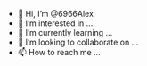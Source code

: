 - 👋 Hi, I’m @6966Alex
- 👀 I’m interested in ...
- 🌱 I’m currently learning ...
- 💞️ I’m looking to collaborate on ...
- 📫 How to reach me ...

<!---
6966Alex/6966Alex is a ✨ special ✨ repository because its `README.md` (this file) appears on your GitHub profile.
You can click the Preview link to take a look at your changes.
--->
